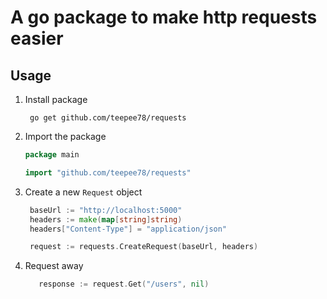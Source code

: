 # A go package to make http requests easier

## Usage

1. Install package
   ```shell
    go get github.com/teepee78/requests
    ```
2. Import the package
   ```go
   package main
   
   import "github.com/teepee78/requests"
    ```
3. Create a new `Request` object
   ```go
    baseUrl := "http://localhost:5000"
    headers := make(map[string]string)
    headers["Content-Type"] = "application/json"
   
    request := requests.CreateRequest(baseUrl, headers)
    ```
4. Request away
   ```go
      response := request.Get("/users", nil)
   ```